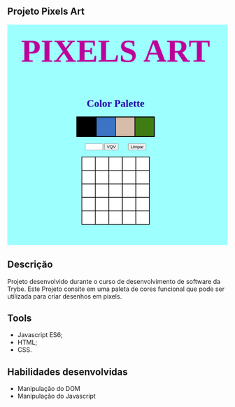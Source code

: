 ## Projeto Pixels Art

![Preview](./pixelsArt.png)


## Descrição
Projeto desenvolvido durante o curso de desenvolvimento de software da Trybe.
Este Projeto consite em uma paleta de cores funcional que pode ser utilizada para criar desenhos em pixels. 


## Tools

- Javascript ES6;
- HTML;
- CSS.


## Habilidades desenvolvidas

- Manipulação do DOM
- Manipulação do Javascript
